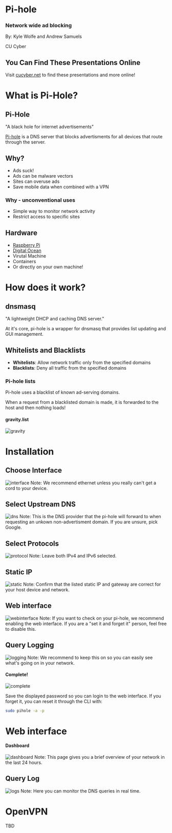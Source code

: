 # Pi-hole
### Network wide ad blocking

By: Kyle Wolfe and Andrew Samuels

CU Cyber


## You Can Find These Presentations Online

Visit [cucyber.net](https://cucyber.net/) to find these presentations and more online!



# What is Pi-Hole?


## Pi-Hole
"A black hole for internet advertisements"

[Pi-hole](https://pi-hole.net/) is a DNS server that blocks advertisments for all devices that
route through the server.


## Why?
* Ads suck!
* Ads can be malware vectors
* Sites can overuse ads
* Save mobile data when combined with a VPN


### Why - unconventional uses
* Simple way to monitor network activity
* Restrict access to specific sites


## Hardware
* [Raspberry Pi](https://www.raspberrypi.org/)
* [Digital Ocean](https://digitalocean.com)
* Virutal Machine
* Containers
* Or directly on your own machine!



# How does it work?


## dnsmasq

"A lightweight DHCP and caching DNS server."

At it's core, pi-hole is a wrapper for dnsmasq that provides list updating
and GUI management.


## Whitelists and Blacklists

* **Whitelists**: Allow network traffic only from the specified domains
* **Blacklists**: Deny all traffic from the specified domains


### Pi-hole lists
Pi-hole uses a blacklist of known ad-serving domains.

When a request from a blacklisted domain is made, it is forwarded to the
host and then nothing loads!


#### gravity.list
![gravity](gravity.png)



# Installation


## Choose Interface
![interface](interface.png)
Note: We recommend ethernet unless you really can't get a cord to your device.


## Select Upstream DNS
![dns](dns.png)
Note: This is the DNS provider that the pi-hole will forward to when requesting
an unkown non-advertisment domain. If you are unsure, pick Google.


## Select Protocols
![protocol](protocol.png)
Note: Leave both IPv4 and IPv6 selected.


## Static IP
![static](static.png)
Note: Confirm that the listed static IP and gateway are correct for your host device and network.


## Web interface
![webinterface](webinterface.png)
Note: If you want to check on your pi-hole, we recommend enabling the web
interface. If you are a "set it and forget it" person, feel free to disable this.


## Query Logging
![logging](logging.png)
Note: We recommend to keep this on so you can easily see what's going on in your
network.


#### Complete!
![complete](complete.png)

Save the displayed password so you can login to the web interface. If you
forget it, you can reset it through the CLI with:
```Bash
sudo pihole -a -p
```



# Web interface


#### Dashboard
![dashboard](dashboard.png)
Note: This page gives you a brief overview of your network in the last 24
hours.


## Query Log
![logs](logs.png)
Note: Here you can monitor the DNS queries in real time.



# OpenVPN

TBD
